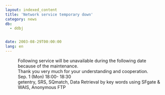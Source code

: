 ```yaml
---
layout: indexed_content
title: 'Network service temporary down'
category: news
db:
  - ddbj


date: 2003-08-29T00:00:00
lang: en
---
```


<dd>Following service will be unavailable during the following date because of the maintenance.<br>
<dd>Thank you very much for your understanding and cooperation.<br>
<dd>Sep. 1 (Mon) 18:00- 18:30<br>
<dd>getentry, SRS, SQmatch, Data Retrieval by key words using SFgate &amp; WAIS, Anonymous FTP</dd>
</dd>
</dd>
</dd>
